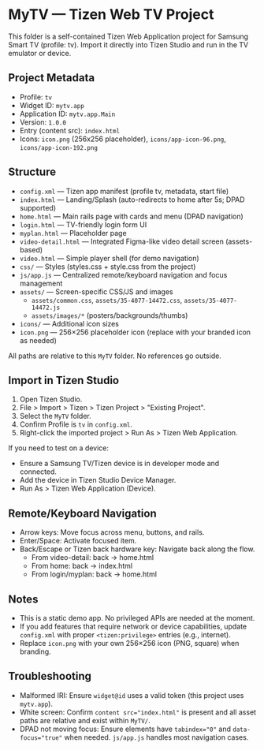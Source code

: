 # MyTV — Tizen Web TV Project

This folder is a self-contained Tizen Web Application project for Samsung Smart TV (profile: tv). Import it directly into Tizen Studio and run in the TV emulator or device.

## Project Metadata

- Profile: `tv`
- Widget ID: `mytv.app`
- Application ID: `mytv.app.Main`
- Version: `1.0.0`
- Entry (content src): `index.html`
- Icons: `icon.png` (256x256 placeholder), `icons/app-icon-96.png`, `icons/app-icon-192.png`

## Structure

- `config.xml` — Tizen app manifest (profile tv, metadata, start file)
- `index.html` — Landing/Splash (auto-redirects to home after 5s; DPAD supported)
- `home.html` — Main rails page with cards and menu (DPAD navigation)
- `login.html` — TV-friendly login form UI
- `myplan.html` — Placeholder page
- `video-detail.html` — Integrated Figma-like video detail screen (assets-based)
- `video.html` — Simple player shell (for demo navigation)
- `css/` — Styles (styles.css + style.css from the project)
- `js/app.js` — Centralized remote/keyboard navigation and focus management
- `assets/` — Screen-specific CSS/JS and images
  - `assets/common.css`, `assets/35-4077-14472.css`, `assets/35-4077-14472.js`
  - `assets/images/*` (posters/backgrounds/thumbs)
- `icons/` — Additional icon sizes
- `icon.png` — 256×256 placeholder icon (replace with your branded icon as needed)

All paths are relative to this `MyTV` folder. No references go outside.

## Import in Tizen Studio

1. Open Tizen Studio.
2. File > Import > Tizen > Tizen Project > "Existing Project".
3. Select the `MyTV` folder.
4. Confirm Profile is `tv` in `config.xml`.
5. Right-click the imported project > Run As > Tizen Web Application.

If you need to test on a device:
- Ensure a Samsung TV/Tizen device is in developer mode and connected.
- Add the device in Tizen Studio Device Manager.
- Run As > Tizen Web Application (Device).

## Remote/Keyboard Navigation

- Arrow keys: Move focus across menu, buttons, and rails.
- Enter/Space: Activate focused item.
- Back/Escape or Tizen back hardware key: Navigate back along the flow.
  - From video-detail: back -> home.html
  - From home: back -> index.html
  - From login/myplan: back -> home.html

## Notes

- This is a static demo app. No privileged APIs are needed at the moment.
- If you add features that require network or device capabilities, update `config.xml` with proper `<tizen:privilege>` entries (e.g., internet).
- Replace `icon.png` with your own 256×256 icon (PNG, square) when branding.

## Troubleshooting

- Malformed IRI: Ensure `widget@id` uses a valid token (this project uses `mytv.app`).
- White screen: Confirm `content src="index.html"` is present and all asset paths are relative and exist within `MyTV/`.
- DPAD not moving focus: Ensure elements have `tabindex="0"` and `data-focus="true"` when needed. `js/app.js` handles most navigation cases.
